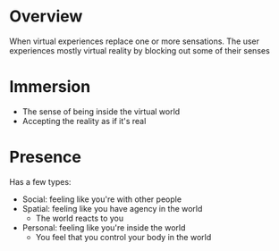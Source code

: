 # Overview
When virtual experiences replace one or more sensations. The user experiences mostly virtual reality by blocking out some of their senses

# Immersion
- The sense of being inside the virtual world
- Accepting the reality as if it's real

# Presence
Has a few types:
- Social: feeling like you're with other people
- Spatial: feeling like you have agency in the world
	- The world reacts to you
- Personal: feeling like you're inside the world
	- You feel that you control your body in the world

